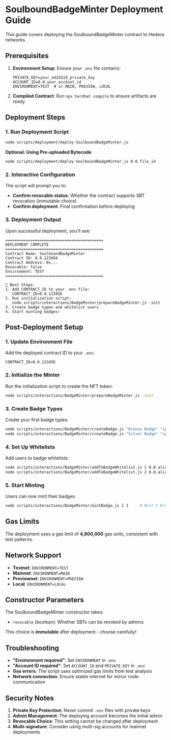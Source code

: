 # SoulboundBadgeMinter Deployment Guide

This guide covers deploying the SoulboundBadgeMinter contract to Hedera networks.

## Prerequisites

1. **Environment Setup**: Ensure your `.env` file contains:
   ```
   PRIVATE_KEY=your_ed25519_private_key
   ACCOUNT_ID=0.0.your_account_id
   ENVIRONMENT=TEST  # or MAIN, PREVIEW, LOCAL
   ```

2. **Compiled Contract**: Run `npx hardhat compile` to ensure artifacts are ready

## Deployment Steps

### 1. Run Deployment Script

```bash
node scripts/deployment/deploy-SoulboundBadgeMinter.js
```

**Optional: Using Pre-uploaded Bytecode**
```bash
node scripts/deployment/deploy-SoulboundBadgeMinter.js 0.0.file_id
```

### 2. Interactive Configuration

The script will prompt you to:
- **Confirm revocable status**: Whether the contract supports SBT revocation (immutable choice)
- **Confirm deployment**: Final confirmation before deploying

### 3. Deployment Output

Upon successful deployment, you'll see:
```
===========================================
DEPLOYMENT COMPLETE
===========================================
Contract Name: SoulboundBadgeMinter
Contract ID: 0.0.123456
Contract Address: 0x...
Revocable: false
Environment: TEST
===========================================

📝 Next Steps:
1. Add CONTRACT_ID to your .env file:
   CONTRACT_ID=0.0.123456
2. Run initialization script:
   node scripts/interactions/BadgeMinter/prepareBadgeMinter.js -init
3. Create badge types and whitelist users
4. Start minting badges!
```

## Post-Deployment Setup

### 1. Update Environment File

Add the deployed contract ID to your `.env`:
```
CONTRACT_ID=0.0.123456
```

### 2. Initialize the Minter

Run the initialization script to create the NFT token:
```bash
node scripts/interactions/BadgeMinter/prepareBadgeMinter.js -init
```

### 3. Create Badge Types

Create your first badge types:
```bash
node scripts/interactions/BadgeMinter/createBadge.js "Bronze Badge" "ipfs://bronze-metadata.json" 100
node scripts/interactions/BadgeMinter/createBadge.js "Silver Badge" "ipfs://silver-metadata.json" 0
```

### 4. Set Up Whitelists

Add users to badge whitelists:
```bash
node scripts/interactions/BadgeMinter/addToBadgeWhitelist.js 1 0.0.alice_id 2  # Alice can mint 2 Bronze badges
node scripts/interactions/BadgeMinter/addToBadgeWhitelist.js 2 0.0.alice_id 0  # Alice can mint unlimited Silver badges
```

### 5. Start Minting

Users can now mint their badges:
```bash
node scripts/interactions/BadgeMinter/mintBadge.js 1 1     # Mint 1 Bronze badge for yourself
```

## Gas Limits

The deployment uses a gas limit of **4,800,000** gas units, consistent with test patterns.

## Network Support

- **Testnet**: `ENVIRONMENT=TEST`
- **Mainnet**: `ENVIRONMENT=MAIN` 
- **Previewnet**: `ENVIRONMENT=PREVIEW`
- **Local**: `ENVIRONMENT=LOCAL`

## Constructor Parameters

The SoulboundBadgeMinter constructor takes:
- `revocable` (boolean): Whether SBTs can be revoked by admins

This choice is **immutable** after deployment - choose carefully!

## Troubleshooting

- **"Environment required"**: Set `ENVIRONMENT` in `.env`
- **"Account ID required"**: Set `ACCOUNT_ID` and `PRIVATE_KEY` in `.env`
- **Gas errors**: The script uses optimized gas limits from test analysis
- **Network connection**: Ensure stable internet for mirror node communication

## Security Notes

1. **Private Key Protection**: Never commit `.env` files with private keys
2. **Admin Management**: The deploying account becomes the initial admin
3. **Revocable Choice**: This setting cannot be changed after deployment
4. **Multi-signature**: Consider using multi-sig accounts for mainnet deployments
